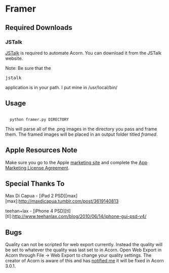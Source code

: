 # Framer

## Required Downloads

### JSTalk

[JSTalk][jstalk] is required to automate Acorn. You can download it from the JSTalk website.

Note: Be sure that the <pre>jstalk</pre> application is in your path. I put
mine in /usr/local/bin/

[jstalk]:http://jstalk.org/

## Usage

<code>
  python framer.py DIRECTORY
</code>

This will parse all of the .png images in the directory you pass and frame
them. The framed images will be placed in an output folder titled <em>framed</em>.

## Apple Resources Note

Make sure you go to the Apple [marketing site][marketing] and complete the [App Marketing
License Agreement][license].

[marketing]:http://developer.apple.com/appstore/resources/marketing/
[license]:https://developer.apple.com/appstore/AppStoreMarketingLicense.pdf

## Special Thanks To

Max Di Capua - [iPad 2 PSD][max]
[max]:http://maxdicapua.tumblr.com/post/3619140813

teehan+lax - [iPhone 4 PSD][tl]
[tl]:http://www.teehanlax.com/blog/2010/06/14/iphone-gui-psd-v4/

## Bugs

Quality can not be scripted for web export currently. Instead the quality will
be set to whatever the quality was last set to in Acorn. Open Web Export in
Acorn through File -> Web Export to change your quality settings. The creator
of Acorn is aware of this and has [notified me][notified] it will be fixed in Acorn 3.0.1.

[notified]:http://twitter.com/#!/ccgus/status/59799046776299521


